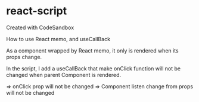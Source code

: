 # react-script
Created with CodeSandbox

How to use React memo, and useCallBack

As a component wrapped by React memo, it only is rendered when its props change.

In the script, I add a useCallBack that make onClick function will not be changed when parent Component is rendered.

=> onClick prop will not be changed => Component listen change from props will not be changed
